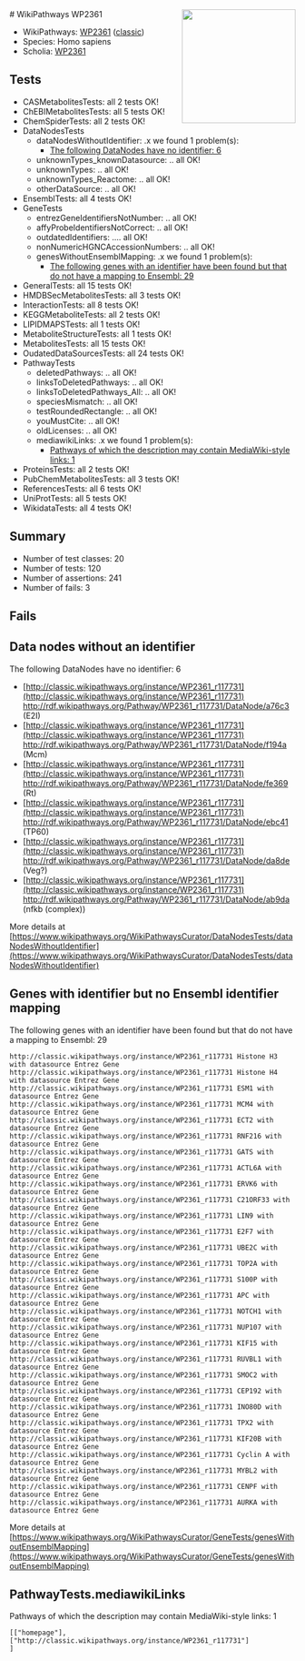 <img style="float: right; width: 200px" src="https://upload.wikimedia.org/wikipedia/commons/thumb/8/83/Wplogo_with_text_500.png/640px-Wplogo_with_text_500.png" />
# WikiPathways WP2361

* WikiPathways: [WP2361](https://wikipathways.org/pathways/WP2361) ([classic](https://classic.wikipathways.org/instance/WP2361))
* Species: Homo sapiens
* Scholia: [WP2361](https://scholia.toolforge.org/wikipathways/WP2361)
## Tests
* CASMetabolitesTests: all 2 tests OK!
* ChEBIMetabolitesTests: all 5 tests OK!
* ChemSpiderTests: all 2 tests OK!
* DataNodesTests
    * dataNodesWithoutIdentifier: .x we found 1 problem(s):
        * [The following DataNodes have no identifier: 6](#d2d32fa5)
    * unknownTypes_knownDatasource: .. all OK!
    * unknownTypes: .. all OK!
    * unknownTypes_Reactome: .. all OK!
    * otherDataSource: .. all OK!
* EnsemblTests: all 4 tests OK!
* GeneTests
    * entrezGeneIdentifiersNotNumber: .. all OK!
    * affyProbeIdentifiersNotCorrect: .. all OK!
    * outdatedIdentifiers: .... all OK!
    * nonNumericHGNCAccessionNumbers: .. all OK!
    * genesWithoutEnsemblMapping: .x we found 1 problem(s):
        * [The following genes with an identifier have been found but that do not have a mapping to Ensembl: 29](#c4e54335)
* GeneralTests: all 15 tests OK!
* HMDBSecMetabolitesTests: all 3 tests OK!
* InteractionTests: all 8 tests OK!
* KEGGMetaboliteTests: all 2 tests OK!
* LIPIDMAPSTests: all 1 tests OK!
* MetaboliteStructureTests: all 1 tests OK!
* MetabolitesTests: all 15 tests OK!
* OudatedDataSourcesTests: all 24 tests OK!
* PathwayTests
    * deletedPathways: .. all OK!
    * linksToDeletedPathways: .. all OK!
    * linksToDeletedPathways_All: .. all OK!
    * speciesMismatch: .. all OK!
    * testRoundedRectangle: .. all OK!
    * youMustCite: .. all OK!
    * oldLicenses: .. all OK!
    * mediawikiLinks: .x we found 1 problem(s):
        * [Pathways of which the description may contain MediaWiki-style links: 1](#da69cf45)
* ProteinsTests: all 2 tests OK!
* PubChemMetabolitesTests: all 3 tests OK!
* ReferencesTests: all 6 tests OK!
* UniProtTests: all 5 tests OK!
* WikidataTests: all 4 tests OK!


## Summary

* Number of test classes: 20
* Number of tests: 120
* Number of assertions: 241
* Number of fails: 3

## Fails

<a name="d2d32fa5" />

## Data nodes without an identifier

The following DataNodes have no identifier: 6

* [http://classic.wikipathways.org/instance/WP2361_r117731](http://classic.wikipathways.org/instance/WP2361_r117731) http://rdf.wikipathways.org/Pathway/WP2361_r117731/DataNode/a76c3 (E2I)
* [http://classic.wikipathways.org/instance/WP2361_r117731](http://classic.wikipathways.org/instance/WP2361_r117731) http://rdf.wikipathways.org/Pathway/WP2361_r117731/DataNode/f194a (Mcm)
* [http://classic.wikipathways.org/instance/WP2361_r117731](http://classic.wikipathways.org/instance/WP2361_r117731) http://rdf.wikipathways.org/Pathway/WP2361_r117731/DataNode/fe369 (Rt)
* [http://classic.wikipathways.org/instance/WP2361_r117731](http://classic.wikipathways.org/instance/WP2361_r117731) http://rdf.wikipathways.org/Pathway/WP2361_r117731/DataNode/ebc41 (TP60)
* [http://classic.wikipathways.org/instance/WP2361_r117731](http://classic.wikipathways.org/instance/WP2361_r117731) http://rdf.wikipathways.org/Pathway/WP2361_r117731/DataNode/da8de (Veg?)
* [http://classic.wikipathways.org/instance/WP2361_r117731](http://classic.wikipathways.org/instance/WP2361_r117731) http://rdf.wikipathways.org/Pathway/WP2361_r117731/DataNode/ab9da (nfkb (complex))


More details at [https://www.wikipathways.org/WikiPathwaysCurator/DataNodesTests/dataNodesWithoutIdentifier](https://www.wikipathways.org/WikiPathwaysCurator/DataNodesTests/dataNodesWithoutIdentifier)

<a name="c4e54335" />

## Genes with identifier but no Ensembl identifier mapping

The following genes with an identifier have been found but that do not have a mapping to Ensembl: 29
```
http://classic.wikipathways.org/instance/WP2361_r117731 Histone H3 with datasource Entrez Gene
http://classic.wikipathways.org/instance/WP2361_r117731 Histone H4 with datasource Entrez Gene
http://classic.wikipathways.org/instance/WP2361_r117731 ESM1 with datasource Entrez Gene
http://classic.wikipathways.org/instance/WP2361_r117731 MCM4 with datasource Entrez Gene
http://classic.wikipathways.org/instance/WP2361_r117731 ECT2 with datasource Entrez Gene
http://classic.wikipathways.org/instance/WP2361_r117731 RNF216 with datasource Entrez Gene
http://classic.wikipathways.org/instance/WP2361_r117731 GATS with datasource Entrez Gene
http://classic.wikipathways.org/instance/WP2361_r117731 ACTL6A with datasource Entrez Gene
http://classic.wikipathways.org/instance/WP2361_r117731 ERVK6 with datasource Entrez Gene
http://classic.wikipathways.org/instance/WP2361_r117731 C21ORF33 with datasource Entrez Gene
http://classic.wikipathways.org/instance/WP2361_r117731 LIN9 with datasource Entrez Gene
http://classic.wikipathways.org/instance/WP2361_r117731 E2F7 with datasource Entrez Gene
http://classic.wikipathways.org/instance/WP2361_r117731 UBE2C with datasource Entrez Gene
http://classic.wikipathways.org/instance/WP2361_r117731 TOP2A with datasource Entrez Gene
http://classic.wikipathways.org/instance/WP2361_r117731 S100P with datasource Entrez Gene
http://classic.wikipathways.org/instance/WP2361_r117731 APC with datasource Entrez Gene
http://classic.wikipathways.org/instance/WP2361_r117731 NOTCH1 with datasource Entrez Gene
http://classic.wikipathways.org/instance/WP2361_r117731 NUP107 with datasource Entrez Gene
http://classic.wikipathways.org/instance/WP2361_r117731 KIF15 with datasource Entrez Gene
http://classic.wikipathways.org/instance/WP2361_r117731 RUVBL1 with datasource Entrez Gene
http://classic.wikipathways.org/instance/WP2361_r117731 SMOC2 with datasource Entrez Gene
http://classic.wikipathways.org/instance/WP2361_r117731 CEP192 with datasource Entrez Gene
http://classic.wikipathways.org/instance/WP2361_r117731 INO80D with datasource Entrez Gene
http://classic.wikipathways.org/instance/WP2361_r117731 TPX2 with datasource Entrez Gene
http://classic.wikipathways.org/instance/WP2361_r117731 KIF20B with datasource Entrez Gene
http://classic.wikipathways.org/instance/WP2361_r117731 Cyclin A with datasource Entrez Gene
http://classic.wikipathways.org/instance/WP2361_r117731 MYBL2 with datasource Entrez Gene
http://classic.wikipathways.org/instance/WP2361_r117731 CENPF with datasource Entrez Gene
http://classic.wikipathways.org/instance/WP2361_r117731 AURKA with datasource Entrez Gene
```

More details at [https://www.wikipathways.org/WikiPathwaysCurator/GeneTests/genesWithoutEnsemblMapping](https://www.wikipathways.org/WikiPathwaysCurator/GeneTests/genesWithoutEnsemblMapping)

<a name="da69cf45" />

## PathwayTests.mediawikiLinks

Pathways of which the description may contain MediaWiki-style links: 1
```
[["homepage"],
["http://classic.wikipathways.org/instance/WP2361_r117731"]
]
```

